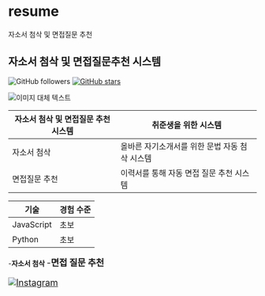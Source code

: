 # resume
자소서 첨삭 및 면접질문 추천

## 자소서 첨삭 및 면접질문추천 시스템

![GitHub followers](https://img.shields.io/github/followers/janghoonki?label=Follow&style=social)
[![GitHub stars](https://img.shields.io/github/stars/janghoonki/resume)](https://github.com/janghoonki/resume)

![이미지 대체 텍스트](https://img1.daumcdn.net/thumb/R1280x0/?scode=mtistory2&fname=https%3A%2F%2Ft1.daumcdn.net%2Fcfile%2Ftistory%2F99AC933F5B021AE611)


| 자소서 첨삭 및 면접질문 추천 시스템     | 취준생을 위한 시스템                          |
|-------------------|----------------------------------|
| 자소서 첨삭      | 올바른 자기소개서를 위한 문법 자동 첨삭 시스템           |
| 면접질문 추천      | 이력서를 통해 자동 면접 질문 추천 시스템           |

| 기술          | 경험 수준                      |
|---------------|---------------------------------|
| JavaScript    | 초보                           |
| Python        | 초보                           |




-**자소서 첨삭** <font size="4">
-**면접 질문 추천** <font size="4">

[![Instagram](https://img.shields.io/badge/Instagram-who_is_hoon-purple?logo=instagram)](https://www.instagram.com/who_is_hoon/)

